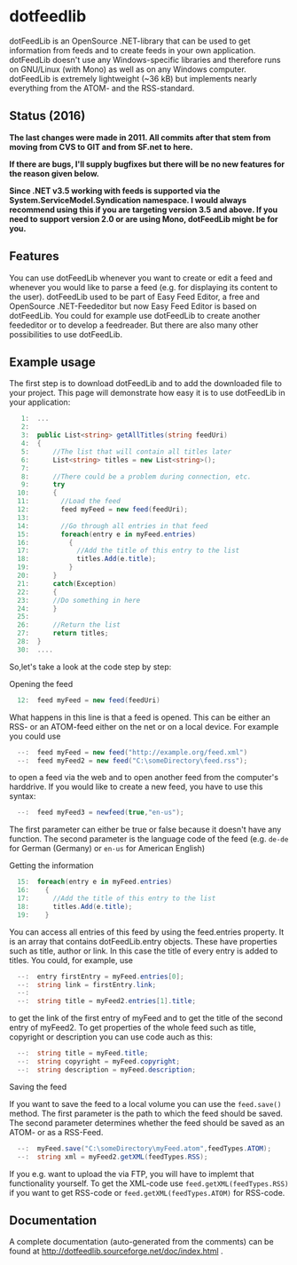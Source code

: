 # dotfeedlib
dotFeedLib is an OpenSource .NET-library that can be used to get information from feeds and to create feeds in your own
application. dotFeedLib doesn't use any Windows-specific libraries and therefore runs on GNU/Linux (with Mono) as well as 
on any Windows computer.
dotFeedLib is extremely lightweight (~36 kB) but implements nearly everything from the ATOM- and the RSS-standard.

## Status (2016)
**The last changes were made in 2011. All commits after that stem from moving from CVS to GIT and from SF.net to here.**

**If there are bugs, I'll supply bugfixes but there will be no new features for the reason
given below.** 

**Since .NET v3.5 working with feeds is supported via the System.ServiceModel.Syndication
namespace. I would always recommend using this if you are targeting version 3.5 and above.
If you need to support version 2.0 or are using Mono, dotFeedLib might be for you.**

## Features

You can use dotFeedLib whenever you want to create or edit a feed and whenever you would like to parse a feed 
(e.g. for displaying its content to the user). dotFeedLib used to be part of Easy Feed Editor, a free and OpenSource 
.NET-Feededitor but now Easy Feed Editor is based on dotFeedLib. You could for example use dotFeedLib to create 
another feededitor or to develop a feedreader. But there are also many other possibilities to use dotFeedLib. 

## Example usage

 The first step is to download dotFeedLib and to add the downloaded file to your project. This page will demonstrate how easy it is to use dotFeedLib in your application:

```C#
   1:  ...
   2:   
   3:  public List<string> getAllTitles(string feedUri)
   4:  {
   5:      //The list that will contain all titles later
   6:      List<string> titles = new List<string>();
   7:        
   8:      //There could be a problem during connection, etc.
   9:      try
  10:      {
  11:        //Load the feed
  12:        feed myFeed = new feed(feedUri);
  13:        
  14:        //Go through all entries in that feed
  15:        foreach(entry e in myFeed.entries)
  16:          {
  17:            //Add the title of this entry to the list
  18:            titles.Add(e.title);
  19:          }
  20:      }
  21:      catch(Exception)
  22:      {
  23:      //Do something in here
  24:      }
  25:
  26:      //Return the list
  27:      return titles;
  28:  }
  30:  ....
```

So,let's take a look at the code step by step:

Opening the feed
```C#
  12:  feed myFeed = new feed(feedUri)
```
What happens in this line is that a feed is opened. This can be either an RSS- or an ATOM-feed either on the net or on a local device. For example you could use
```C#
  --:  feed myFeed = new feed("http://example.org/feed.xml")
  --:  feed myFeed2 = new feed("C:\someDirectory\feed.rss");
```
to open a feed via the web and to open another feed from the computer's harddrive.
If you would like to create a new feed, you have to use this syntax:
```C#
  --:  feed myFeed3 = newfeed(true,"en-us");
```
The first parameter can either be true or false because it doesn't have any function. The second parameter is the language code of the feed (e.g. `de-de` for German (Germany) or `en-us` for American English)

Getting the information
```C#
  15:  foreach(entry e in myFeed.entries)
  16:    {
  17:      //Add the title of this entry to the list
  18:      titles.Add(e.title);
  19:    }
```
You can access all entries of this feed by using the feed.entries property. It is an array that contains dotFeedLib.entry objects. These have properties such as title, author or link. In this case the title of every entry is added to titles. You could, for example, use
```C#
  --:  entry firstEntry = myFeed.entries[0];
  --:  string link = firstEntry.link;
  --:   
  --:  string title = myFeed2.entries[1].title;
```
to get the link of the first entry of myFeed and to get the title of the second entry of myFeed2.
To get properties of the whole feed such as title, copyright or description you can use code auch as this:
```C#
  --:  string title = myFeed.title;
  --:  string copyright = myFeed.copyright;
  --:  string description = myFeed.description;
```
Saving the feed

If you want to save the feed to a local volume you can use the `feed.save()` method. The first parameter is the path to which the feed should be saved. The second parameter determines whether the feed should be saved as an ATOM- or as a RSS-Feed.
```C#
  --:  myFeed.save("C:\someDirectory\myFeed.atom",feedTypes.ATOM);
  --:  string xml = myFeed2.getXML(feedTypes.RSS);
```
If you e.g. want to upload the via FTP, you will have to implemt that functionality yourself. To get the XML-code use `feed.getXML(feedTypes.RSS)` if you want to get RSS-code or `feed.getXML(feedTypes.ATOM)` for RSS-code.

## Documentation
A complete documentation (auto-generated from the comments) can be found at http://dotfeedlib.sourceforge.net/doc/index.html .
